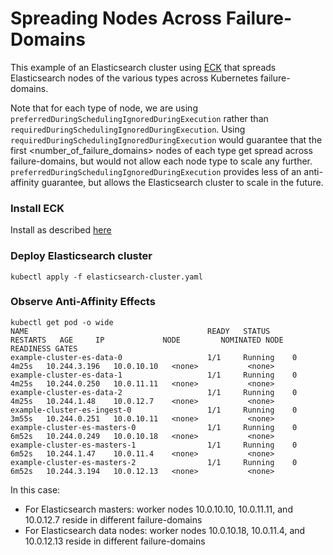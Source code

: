 # Spreading Nodes Across Failure-Domains

This example of an Elasticsearch cluster using [ECK](https://github.com/elastic/cloud-on-k8s) that 
spreads Elasticsearch nodes of the various types across Kubernetes failure-domains.

Note that for each type of node, we are using `preferredDuringSchedulingIgnoredDuringExecution` rather than 
`requiredDuringSchedulingIgnoredDuringExecution`.  Using `requiredDuringSchedulingIgnoredDuringExecution` would guarantee
that the first <number_of_failure_domains> nodes of each type get spread across failure-domains, but would not allow
each node type to scale any further.  `preferredDuringSchedulingIgnoredDuringExecution` provides less of an anti-affinity 
guarantee, but allows the Elasticsearch cluster to scale in the future.

### Install ECK

Install as described [here](https://www.elastic.co/guide/en/cloud-on-k8s/current/k8s-deploy-eck.html)

### Deploy Elasticsearch cluster

```
kubectl apply -f elasticsearch-cluster.yaml
```

### Observe Anti-Affinity Effects

```
kubectl get pod -o wide
NAME                                        READY   STATUS     RESTARTS   AGE     IP             NODE         NOMINATED NODE   READINESS GATES
example-cluster-es-data-0                   1/1     Running    0          4m25s   10.244.3.196   10.0.10.10   <none>           <none>
example-cluster-es-data-1                   1/1     Running    0          4m25s   10.244.0.250   10.0.11.11   <none>           <none>
example-cluster-es-data-2                   1/1     Running    0          4m25s   10.244.1.48    10.0.12.7    <none>           <none>
example-cluster-es-ingest-0                 1/1     Running    0          3m55s   10.244.0.251   10.0.10.11   <none>           <none>
example-cluster-es-masters-0                1/1     Running    0          6m52s   10.244.0.249   10.0.10.18   <none>           <none>
example-cluster-es-masters-1                1/1     Running    0          6m52s   10.244.1.47    10.0.11.4    <none>           <none>
example-cluster-es-masters-2                1/1     Running    0          6m52s   10.244.3.194   10.0.12.13   <none>           <none>
```

In this case:
- For Elasticsearch masters: worker nodes 10.0.10.10, 10.0.11.11, and 10.0.12.7 reside in different failure-domains
- For Elasticsearch data nodes: worker nodes 10.0.10.18, 10.0.11.4, and 10.0.12.13 reside in different failure-domains